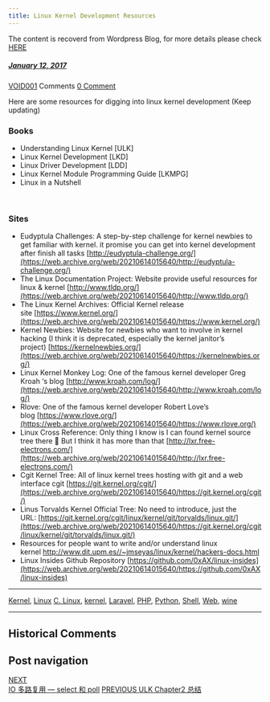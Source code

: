```yaml
---
title: Linux Kernel Development Resources
---
```

The content is recoverd from Wordpress Blog, for more details please check [HERE](recover-my-blog)



#####  [January 12, 2017](https://web.archive.org/web/20210614015640/https://void-shana.moe/linux/linux-kernel-development-resources.html "9:52 am") 
[VOID001](https://web.archive.org/web/20210614015640/https://void-shana.moe/author/void001 "View all posts by VOID001") Comments  [0 Comment](https://web.archive.org/web/20210614015640/https://void-shana.moe/linux/linux-kernel-development-resources.html#respond)





Here are some resources for digging into linux kernel development (Keep updating)


### Books


* Understanding Linux Kernel [ULK]
* Linux Kernel Development [LKD]
* Linux Driver Development [LDD]
* Linux Kernel Module Programming Guide [LKMPG]
* Linux in a Nutshell


 


### Sites


* Eudyptula Challenges: A step-by-step challenge for kernel newbies to get familiar with kernel. it promise you can get into kernel development after finish all tasks [http://eudyptula-challenge.org/](https://web.archive.org/web/20210614015640/http://eudyptula-challenge.org/)
* The Linux Documentation Project: Website provide useful resources for linux & kernel [http://www.tldp.org/](https://web.archive.org/web/20210614015640/http://www.tldp.org/)
* The Linux Kernel Archives: Official Kernel release site [https://www.kernel.org/](https://web.archive.org/web/20210614015640/https://www.kernel.org/)
* Kernel Newbies: Website for newbies who want to involve in kernel hacking (I think it is deprecated, especially the kernel janitor’s project) [https://kernelnewbies.org/](https://web.archive.org/web/20210614015640/https://kernelnewbies.org/)
* Linux Kernel Monkey Log: One of the famous kernel developer Greg Kroah ‘s blog [http://www.kroah.com/log/](https://web.archive.org/web/20210614015640/http://www.kroah.com/log/)
* Rlove: One of the famous kernel developer Robert Love’s blog [https://www.rlove.org/](https://web.archive.org/web/20210614015640/https://www.rlove.org/)
* Linux Cross Reference: Only thing I know is I can found kernel source tree there 🙁 But I think it has more than that [http://lxr.free-electrons.com/](https://web.archive.org/web/20210614015640/http://lxr.free-electrons.com/)
* Cgit Kernel Tree: All of linux kernel trees hosting with git and a web interface cgit [https://git.kernel.org/cgit/](https://web.archive.org/web/20210614015640/https://git.kernel.org/cgit/)
* Linus Torvalds Kernel Official Tree: No need to introduce, just the URL: [https://git.kernel.org/cgit/linux/kernel/git/torvalds/linux.git/](https://web.archive.org/web/20210614015640/https://git.kernel.org/cgit/linux/kernel/git/torvalds/linux.git/)
* Resources for people want to write and/or understand linux kernel http://www.dit.upm.es//~jmseyas/linux/kernel/hackers-docs.html
* Linux Insides Github Repository [https://github.com/0xAX/linux-insides](https://web.archive.org/web/20210614015640/https://github.com/0xAX/linux-insides)






---


[Kernel](https://web.archive.org/web/20210614015640/https://void-shana.moe/category/kernel), [Linux](https://web.archive.org/web/20210614015640/https://void-shana.moe/category/linux) [C. Linux](https://web.archive.org/web/20210614015640/https://void-shana.moe/tag/c-linux), [kernel](https://web.archive.org/web/20210614015640/https://void-shana.moe/tag/kernel), [Laravel](https://web.archive.org/web/20210614015640/https://void-shana.moe/tag/laravel), [PHP](https://web.archive.org/web/20210614015640/https://void-shana.moe/tag/php), [Python](https://web.archive.org/web/20210614015640/https://void-shana.moe/tag/python), [Shell](https://web.archive.org/web/20210614015640/https://void-shana.moe/tag/shell), [Web](https://web.archive.org/web/20210614015640/https://void-shana.moe/tag/web), [wine](https://web.archive.org/web/20210614015640/https://void-shana.moe/tag/wine) 






------------------------
## Historical Comments
Post navigation
---------------
[NEXT  
IO 多路复用 — select 和 poll](https://web.archive.org/web/20210614015640/https://void-shana.moe/linux/io-%e5%a4%9a%e8%b7%af%e5%a4%8d%e7%94%a8-select-%e5%92%8c-poll.html)
[PREVIOUS 
ULK Chapter2 总结](https://web.archive.org/web/20210614015640/https://void-shana.moe/linux/ulk-chapter2-%e6%80%bb%e7%bb%93.html)

            